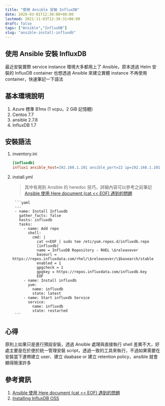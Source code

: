 ```yaml
---
title: "使用 Ansible 安裝 InfluxDB"
date: 2020-03-01T12:30:00+08:00
lastmod: 2021-11-03T12:30:31+08:00
draft: false
tags: ["Ansible","InfluxDB"]
slug: "ansible-install-influxdb"
---
```


## 使用 Ansible 安裝 InfluxDB

最近安裝實際 service instance 環境大多都用上了 Ansible，原本透過 Helm 安裝的 InfluxDB container 也想透過 Ansible 來建立實體 instance 不再使用 container，快速筆記一下語法

## 基本環境說明

1. Azure 標準 B1ms (1 vcpu，2 GiB 記憶體)
2. Centos 7.7
3. ansible 2.7.8
4. InfluxDB 1.7

## 安裝語法

1. inventory.ini

    ```ini
    [influxdb]
    influx1 ansible_host=192.168.1.101 ansible_port=22 ip=192.168.1.101  ansible_user=yowko ansible_password=pass.123 ansible_become_password=pass.123
    ```

2. install.yml

    > 其中有用到 Ansible 的 heredoc 技巧，詳細內容可以參考之前筆記 [Ansible 使用 Here document (cat << EOF) 遇到的問題](/ansible-cat-eof/)

        ```yaml
        ---
        - name: Install Influxdb
          gather_facts: false
          hosts: influxdb
          tasks:
            - name: Add repo
              shell:
                cmd: |
                  cat <<EOF | sudo tee /etc/yum.repos.d/influxdb.repo
                  [influxdb]
                  name = InfluxDB Repository - RHEL \$releasever
                  baseurl = https://repos.influxdata.com/rhel/\$releasever/\$basearch/stable
                  enabled = 1
                  gpgcheck = 1
                  gpgkey = https://repos.influxdata.com/influxdb.key
                  EOF
            - name: Install influxdb
              yum:
                name: influxdb
                state: latest
            - name: Start influxdb Service
              service:
                name: influxdb
                state: restarted
        ```

## 心得

原則上如果只是進行預設安裝，透過 Ansible 處理與直接執行 shell 差異不大，好處主要是在於便於統一管理安裝 script，透過一致的工具來執行，不過如果需要在安裝當下連帶建立 user、建立 daabase or 建立 retention policy，ansible 就會顯得簡潔許多

## 參考資訊

1. [Ansible 使用 Here document (cat << EOF) 遇到的問題](/ansible-cat-eof/)
2. [Installing InfluxDB OSS](https://docs.influxdata.com/influxdb/v1.7/introduction/installation/)
